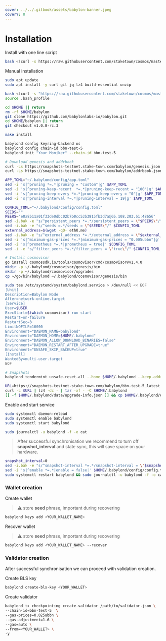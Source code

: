 ```yaml
---
cover: ../../.gitbook/assets/babylon-banner.jpeg
coverY: 0
---
```


# Installation

Install with one line script

```bash
bash <(curl -s https://raw.githubusercontent.com/staketown/cosmos/master/babylon/test_install.sh)
```

Manual installation

```bash
sudo apt update
sudo apt install -y curl git jq lz4 build-essential unzip

bash <(curl -s "https://raw.githubusercontent.com/staketown/cosmos/master/utils/go_install.sh")
source .bash_profile

cd $HOME || return
rm -rf $HOME/babylon
git clone https://github.com/babylonlabs-io/babylon.git
cd $HOME/babylon || return
git checkout v1.0.0-rc.3

make install

babylond config keyring-backend os
babylond config chain-id bbn-test-5
babylond init "Your Moniker" --chain-id bbn-test-5

# Download genesis and addrbook
curl -Ls https://snapshots-testnet.stake-town.com/babylon/genesis.json > $HOME/.babylond/config/genesis.json
curl -Ls https://snapshots-testnet.stake-town.com/babylon/addrbook.json > $HOME/.babylond/config/addrbook.json

APP_TOML="~/.babylond/config/app.toml"
sed -i 's|^pruning *=.*|pruning = "custom"|g' $APP_TOML
sed -i 's|^pruning-keep-recent  *=.*|pruning-keep-recent = "100"|g' $APP_TOML
sed -i 's|^pruning-keep-every *=.*|pruning-keep-every = "0"|g' $APP_TOML
sed -i 's|^pruning-interval *=.*|pruning-interval = 19|g' $APP_TOML

CONFIG_TOML="~/.babylond/config/config.toml"
SEEDS=""
PEERS="e0a8511a01f33de0dbc02b7b0cc53b3815fb3d7a@65.108.203.61:48656"
sed -i.bak -e "s/^persistent_peers *=.*/persistent_peers = \"$PEERS\"/" $CONFIG_TOML
sed -i.bak -e "s/^seeds =.*/seeds = \"$SEEDS\"/" $CONFIG_TOML
external_address=$(wget -qO- eth0.me)
sed -i.bak -e "s/^external_address *=.*/external_address = \"$external_address:26656\"/" $CONFIG_TOML
sed -i 's|^minimum-gas-prices *=.*|minimum-gas-prices = "0.005ubbn"|g' $CONFIG_TOML
sed -i 's|^prometheus *=.*|prometheus = true|' $CONFIG_TOML
sed -i -e "s/^filter_peers *=.*/filter_peers = \"true\"/" $CONFIG_TOML

# Install cosmovisor
go install cosmossdk.io/tools/cosmovisor/cmd/cosmovisor@v1.4.0
mkdir -p ~/.babylond/cosmovisor/genesis/bin
mkdir -p ~/.babylond/cosmovisor/upgrades
cp ~/go/bin/babylond ~/.babylond/cosmovisor/genesis/bin

sudo tee /etc/systemd/system/babylond.service > /dev/null << EOF
[Unit]
Description=Babylon Node
After=network-online.target
[Service]
User=$USER
ExecStart=$(which cosmovisor) run start
Restart=on-failure
RestartSec=3
LimitNOFILE=10000
Environment="DAEMON_NAME=babylond"
Environment="DAEMON_HOME=$HOME/.babylond"
Environment="DAEMON_ALLOW_DOWNLOAD_BINARIES=false"
Environment="DAEMON_RESTART_AFTER_UPGRADE=true"
Environment="UNSAFE_SKIP_BACKUP=true"
[Install]
WantedBy=multi-user.target
EOF

# Snapshots
babylond tendermint unsafe-reset-all --home $HOME/.babylond --keep-addr-book

URL=https://snapshots-testnet.stake-town.com/babylon/bbn-test-5_latest.tar.lz4
curl -L $URL | lz4 -dc - | tar -xf - -C $HOME/.babylond
[[ -f $HOME/.babylond/data/upgrade-info.json ]] && cp $HOME/.babylond/data/upgrade-info.json $HOME/.babylond/cosmovisor/genesis/upgrade-info.json
```

Enable and start service

```bash
sudo systemctl daemon-reload
sudo systemctl enable babylond
sudo systemctl start babylond

sudo journalctl -u babylond -f -o cat
```

> After successful synchronisation we recommend to turn off **snapshot\_interval** and state sync, this will save space on your hardware.

```bash
snapshot_interval=0
sed -i.bak -e "s/^snapshot-interval *=.*/snapshot-interval = \"$snapshot_interval\"/" ~/.babylond/config/app.toml
sed -i 's|^enable *=.*|enable = false|' $HOME/.babylond/config/config.toml
sudo systemctl restart babylond && sudo journalctl -u babylond -f -o cat
```

### Wallet creation

Create wallet

> ⚠️ store **seed** phrase, important during recovering

```bash
babylond keys add <YOUR_WALLET_NAME>
```

Recover wallet

> ⚠️ store **seed** phrase, important during recovering

```bash
babylond keys add <YOUR_WALLET_NAME> --recover
```

### Validator creation

After successful synchronisation we can proceed with validation creation.

Create BLS key
```bash
babylond create-bls-key <YOUR_WALLET>
```

Create validator

```bash
babylond tx checkpointing create-validator /path/to/validator.json \
--chain-id=bbn-test-5  \
--gas-prices=0.025ubbn \
--gas-adjustment=1.6 \
--gas=auto \
--from=<YOUR_WALLET> \
-y
```
